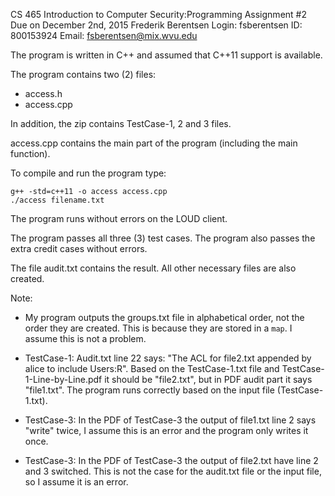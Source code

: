CS 465 Introduction to Computer Security:Programming Assignment #2
Due on December 2nd, 2015
Frederik Berentsen
Login: fsberentsen
ID: 800153924
Email: fsberentsen@mix.wvu.edu

The program is written in C++ and assumed that C++11 support is available.

The program contains two (2) files:
- access.h
- access.cpp

In addition, the zip contains TestCase-1, 2 and 3 files.

access.cpp contains the main part of the program (including the main function).

To compile and run the program type:

	g++ -std=c++11 -o access access.cpp
	./access filename.txt

The program runs without errors on the LOUD client.

The program passes all three (3) test cases. The program also passes the extra credit cases without errors.

The file audit.txt contains the result. All other necessary files are also created.

Note:

- My program outputs the groups.txt file in alphabetical order, not the order they are created. This is because they are stored in a ``map``. I assume this is not a problem.

- TestCase-1: Audit.txt line 22 says: "The ACL for file2.txt appended by alice to include Users:R". Based on the TestCase-1.txt file and TestCase-1-Line-by-Line.pdf it should be "file2.txt", but in PDF audit part it says "file1.txt". The program runs correctly based on the input file (TestCase-1.txt).

- TestCase-3: In the PDF of TestCase-3 the output of file1.txt line 2 says "write" twice, I assume this is an error and the program only writes it once.

- TestCase-3: In the PDF of TestCase-3 the output of file2.txt have line 2 and 3 switched. This is not the case for the audit.txt file or the input file, so I assume it is an error.
